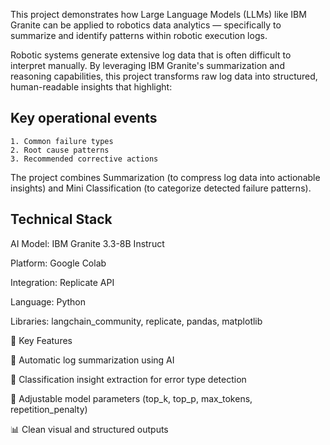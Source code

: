 This project demonstrates how Large Language Models (LLMs) like IBM Granite can be applied to robotics data analytics — specifically to summarize and identify patterns within robotic execution logs.

Robotic systems generate extensive log data that is often difficult to interpret manually.
By leveraging IBM Granite's summarization and reasoning capabilities, this project transforms raw log data into structured, human-readable insights that highlight:

##  Key operational events

    1. Common failure types
    2. Root cause patterns
    3. Recommended corrective actions

The project combines Summarization (to compress log data into actionable insights) and Mini Classification (to categorize detected failure patterns).

## Technical Stack

AI Model: IBM Granite 3.3-8B Instruct

Platform: Google Colab

Integration: Replicate API

Language: Python

Libraries: langchain_community, replicate, pandas, matplotlib

🧩 Key Features

📄 Automatic log summarization using AI

🧠 Classification insight extraction for error type detection

🔧 Adjustable model parameters (top_k, top_p, max_tokens, repetition_penalty)

📊 Clean visual and structured outputs
